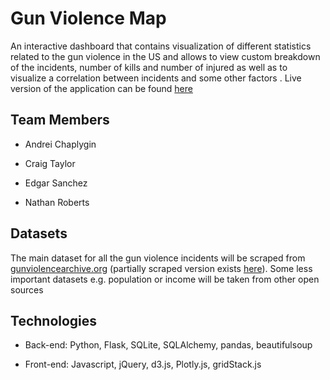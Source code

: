 # Gun Violence Map

An interactive dashboard that contains visualization of different statistics related to the gun violence in the US and allows to view custom breakdown of the incidents, number of kills and number of injured as well as to visualize a correlation between incidents and some other factors . Live version of the application can be found [here](https://gvdash.herokuapp.com/)

## Team Members

- Andrei Chaplygin

- Craig Taylor

- Edgar Sanchez

- Nathan Roberts

## Datasets

The main dataset for all the gun violence incidents will be scraped from [gunviolencearchive.org](https://gunviolencearchive.org) (partially scraped version exists [here](https://www.kaggle.com/jameslko/gun-violence-data)). Some less important datasets e.g. population or income will be taken from other open sources

## Technologies

- Back-end: Python, Flask, SQLite, SQLAlchemy, pandas, beautifulsoup

- Front-end: Javascript, jQuery, d3.js, Plotly.js, gridStack.js




